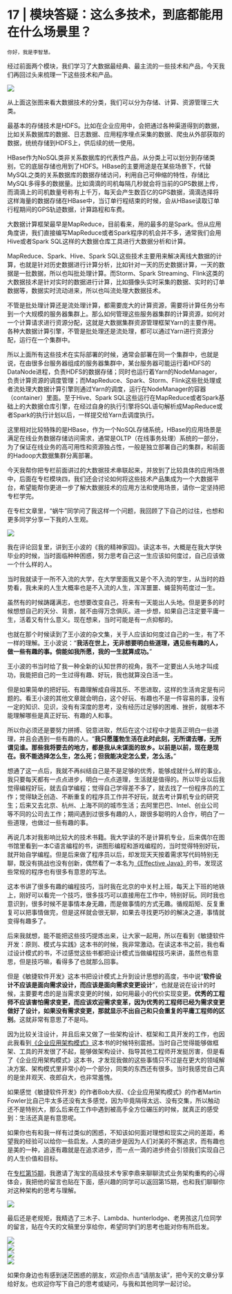 # 17 | 模块答疑：这么多技术，到底都能用在什么场景里？

    你好，我是李智慧。

经过前面两个模块，我们学习了大数据最经典、最主流的一些技术和产品，今天我们再回过头来梳理一下这些技术和产品。

![](https://static001.geekbang.org/resource/image/84/4c/844d8d462cf27203727db554abaf5c4c.png)

从上面这张图来看大数据技术的分类，我们可以分为存储、计算、资源管理三大类。

最基本的存储技术是HDFS。比如在企业应用中，会把通过各种渠道得到的数据，比如关系数据库的数据、日志数据、应用程序埋点采集的数据、爬虫从外部获取的数据，统统存储到HDFS上，供后续的统一使用。

HBase作为NoSQL类非关系数据库的代表性产品，从分类上可以划分到存储类别，它的底层存储也用到了HDFS。HBase的主要用途是在某些场景下，代替MySQL之类的关系数据库的数据存储访问，利用自己可伸缩的特性，存储比MySQL多得多的数据量。比如滴滴的司机每隔几秒就会将当前的GPS数据上传，而滴滴上的司机数量号称有上千万，每天会产生数百亿的GPS数据，滴滴选择将这样海量的数据存储在HBase中，当订单行程结束的时候，会从HBase读取订单行程期间的GPS轨迹数据，计算路程和车费。

大数据计算框架最早是MapReduce，目前看来，用的最多的是Spark。但从应用角度讲，我们直接编写MapReduce或者Spark程序的机会并不多，通常我们会用Hive或者Spark SQL这样的大数据仓库工具进行大数据分析和计算。

MapReduce、Spark、Hive、Spark SQL这些技术主要用来解决离线大数据的计算，也就是针对历史数据进行计算分析，比如针对一天的历史数据计算，一天的数据是一批数据，所以也叫批处理计算。而Storm、Spark Streaming、Flink这类的大数据技术是针对实时的数据进行计算，比如摄像头实时采集的数据、实时的订单数据等，数据实时流动进来，所以也叫流处理大数据技术。

不管是批处理计算还是流处理计算，都需要庞大的计算资源，需要将计算任务分布到一个大规模的服务器集群上。那么如何管理这些服务器集群的计算资源，如何对一个计算请求进行资源分配，这就是大数据集群资源管理框架Yarn的主要作用。各种大数据计算引擎，不管是批处理还是流处理，都可以通过Yarn进行资源分配，运行在一个集群中。

所以上面所有这些技术在实际部署的时候，通常会部署在同一个集群中，也就是说，在由很多台服务器组成的服务器集群中，某台服务器可能运行着HDFS的DataNode进程，负责HDFS的数据存储；同时也运行着Yarn的NodeManager，负责计算资源的调度管理；而MapReduce、Spark、Storm、Flink这些批处理或者流处理大数据计算引擎则通过Yarn的调度，运行在NodeManager的容器（container）里面。至于Hive、Spark SQL这些运行在MapReduce或者Spark基础上的大数据仓库引擎，在经过自身的执行引擎将SQL语句解析成MapReduce或者Spark的执行计划以后，一样提交给Yarn去调度执行。

这里相对比较特殊的是HBase，作为一个NoSQL存储系统，HBase的应用场景是满足在线业务数据存储访问需求，通常是OLTP（在线事务处理）系统的一部分，为了保证在线业务的高可用性和资源独占性，一般是独立部署自己的集群，和前面的Hadoop大数据集群分离部署。

今天我帮你把专栏前面讲过的大数据技术串联起来，并放到了比较具体的应用场景中，后面在专栏模块四，我们还会讨论如何将这些技术产品集成为一个大数据平台，希望能帮你更进一步了解大数据技术的应用方法和使用场景，请你一定坚持把专栏学完。

在专栏文章里，“蜗牛”同学问了我这样一个问题，我回顾了下自己的过往，也想和更多同学分享一下我的人生观。

![](https://static001.geekbang.org/resource/image/b8/76/b8d270f84f5e8c764d5612e368346a76.jpeg)

我在评论回复里，讲到王小波的《我的精神家园》。读这本书，大概是在我大学快毕业的时候，当时面临种种困惑，努力思考自己这一生应该如何度过，自己应该做一个什么样的人。

当时我就读于一所不入流的大学，在大学里面我又是个不入流的学生，从当时的趋势看，我未来的人生大概率也是不入流的人生，浑浑噩噩、蝇营狗苟度过一生。

虽然有的时候踌躇满志，也想要改变自己，将来有一天能出人头地。但是更多的时候想想自己的天分、背景，就不由得万念俱灰。进一步想，如果自己注定要平庸一生，活着又有什么意义。现在想来，当时可能是有一点抑郁的。

也就在那个时候读到了王小波的杂文集，关于人应该如何度过自己的一生，有了不一样的理解。王小波说：“**我活在世上，无非想要明白些道理，遇见些有趣的人，做一些有趣的事。倘能如我所愿，我的一生就算成功。**”

王小波的书当时给了我一种全新的认知世界的视角，我不一定要出人头地才叫成功，我能把自己的一生过得有趣、好玩，我也就算没白活一生。

但是如果简单的把好玩、有趣理解成自得其乐、不思进取，这样的生活肯定是有问题的。看王小波的其他文章就会明白，这个好玩、有趣也不是一件容易的事，没有一定的知识、见识，没有有深度的思考，没有经历过足够的困难、挫折，就根本不能理解哪些是真正好玩、有趣的人和事。

所以你必须还是要努力拼搏、锐意进取，然后在这个过程中才能真正明白一些道理，并且会遇到一些有趣的人。“**我只愿蓬勃生活在此时此刻，无所谓去哪，无所谓见谁。那些我将要去的地方，都是我从未谋面的故乡。以前是以前，现在是现在。我不能选择怎么生，怎么死；但我能决定怎么爱，怎么活。**”

想通了这一点后，我就不再纠结自己是不是足够的优秀，能够成就什么样的事业。我只要每天都有一点点进步，明白一点点道理，生活就是值得的。所以毕业以后我觉得编程好玩，就去自学编程；觉得自己学得差不多了，就去找了一份程序员的工作；觉得缺乏创造、不断重复的程序员工作并不好玩，就去考计算机专业的研究生；后来又去北京、杭州、上海不同的城市生活；去阿里巴巴、Intel、创业公司等不同的公司去工作；期间遇到过很多有趣的人，跟很多聪明的人合作，明白了一些道理，也做过一些有趣的事。

再说几本对我影响比较大的技术书籍。我大学读的不是计算机专业，后来偶尔在图书馆里看到一本C语言编程的书，讲图形编程和游戏编程的，当时觉得特别好玩，就开始自学编程。但是后来做了程序员以后，却发现天天按着需求写代码特别无聊，既没有挑战也没有创新，偶然看了一本名为[《Effective Java》](time://mall?url=http%3A%2F%2Fh5.youzan.com%2Fv2%2Fgoods%2F3epbuh9vlhry0)的书，发现这些常规的程序也有很多有意思的写法。

这本书讲了很多有趣的编程技巧，当时我在北京的中关村上班，每天上下班的地铁上，刚好可以看完一个技巧，很多技巧可以直接用在工作中，特别好玩。同时我也意识到，很多时候不是事情本身无趣，而是做事情的方式无趣。循规蹈矩、反复重复可以把事情做完，但是这样就会很无聊，如果去寻找更巧妙的解决之道，事情就变得有趣多了。

后来我就想，能不能把这些技巧提炼出来，让大家一起用，所以在看到《敏捷软件开发：原则、模式与实践》这本书的时候，我非常激动。在读这本书之前，我也看过设计模式的书，不过感觉这些书都把设计模式当做编程技巧来讲，虽然也有意思，但是技巧嘛，看得多了也就那么回事。

但是《敏捷软件开发》这本书把设计模式上升到设计思想的高度，书中说“**软件设计不应该是面向需求设计，而应该是面向需求变更设计**”，也就是说在设计的时候，主要要考虑的是当需求变更的时候，如何用最小的代价实现变更。**优秀的工程师不应该害怕需求变更，而应该欢迎需求变革，因为优秀的工程师已经为需求变更做好了设计，如果没有需求变更，那就显示不出自己和只会重复的平庸工程师的区别**。这就非常有意思了不是吗。

因为比较关注设计，并且后来又做了一些架构设计、框架和工具开发的工作，也因此我看到[《企业应用架构模式》](time://mall?url=http%3A%2F%2Fh5.youzan.com%2Fv2%2Fgoods%2F3eqi41hqyk0bc)这本书的时候特别震撼。当时自己觉得能够做框架、工具的开发很了不起，能够做架构设计、指导其他工程师开发挺厉害，但是看了《企业应用架构模式》这本书，才发现我做的这些事情只不过是在更大的领域解决方案、架构模式里非常小的一个部分，同类的东西还有很多。当时我感觉自己真的是坐井观天、夜郎自大，也非常羞愧。

如果感觉《敏捷软件开发》的作者Bob大叔、《企业应用架构模式》的作者Martin Fowler比自己牛太多还没有太多感觉，因为毕竟隔得太远、没有交集，所以触动还不是特别大，那么后来在工作中遇到被高手全方位碾压的时候，就真正的感受到：生活还真是有意思呢。

如果你也有和我一样有过类似的困惑，不知该如何面对理想和现实之间的差距，希望我的经验可以给你一些启发。人类的进步是因为人们对美的不懈追求，而有趣也是美的一种，追逐有趣就是在追求进步，而一点一滴的进步终会引领我们实现自己的人生价值和目标。

在[专栏第15期](http://time.geekbang.org/column/article/70619)，我邀请了淘宝的高级技术专家李鼎来聊聊流式业务架构重构的心得体会，我把他的留言也贴在下面，感兴趣的同学可以返回第15期，也和我们聊聊你对这种架构的思考与理解。

![](https://static001.geekbang.org/resource/image/30/68/305c47d313a4697ffa4a062b43c51568.jpeg)

最后还是老规矩，我精选了三木子、Lambda、hunterlodge、老男孩这几位同学的留言，贴在今天的文稿里分享给你，希望同学们的思考也能对你有所启发。

![](https://static001.geekbang.org/resource/image/04/7c/049f60b53907704bdcd2b7d8df8c9f7c.png)  
![](https://static001.geekbang.org/resource/image/e1/ff/e1bf9904b12b761fce31273079ea52ff.png)  
![](https://static001.geekbang.org/resource/image/2f/2d/2f685fac45b5edfed2ad53109664402d.png)  
![](https://static001.geekbang.org/resource/image/90/25/9009d8141f5fb2d06a80c0e21176f225.png)

如果你身边也有感到迷茫困惑的朋友，欢迎你点击“请朋友读”，把今天的文章分享给好友。也欢迎你写下自己的思考或疑问，与我和其他同学一起讨论。
    